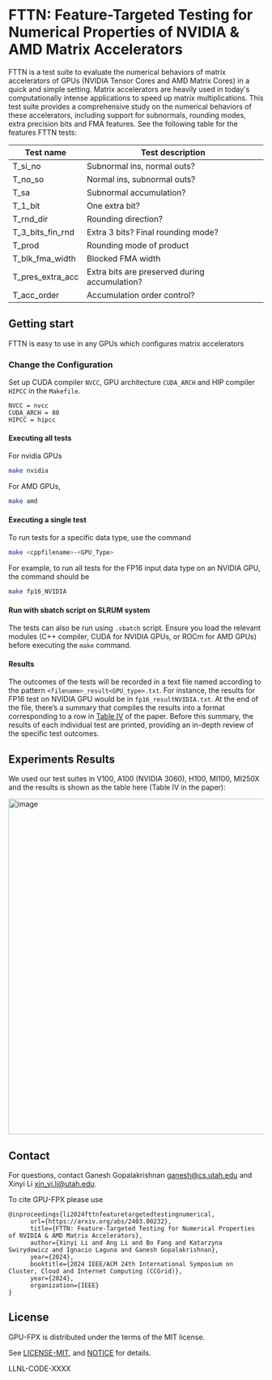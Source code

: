 # FTTN: Feature-Targeted Testing for Numerical Properties of NVIDIA & AMD Matrix Accelerators
FTTN is a test suite to evaluate the numerical behaviors of matrix accelerators of GPUs (NVIDIA Tensor Cores and AMD Matrix Cores) in a quick and simple setting. Matrix accelerators are heavily used in today's computationally intense applications to speed up matrix multiplications. This test suite provides a comprehensive study on the numerical behaviors of these accelerators, including support for subnormals, rounding modes, extra precision bits and FMA features. See the following table for the features FTTN tests:

| **Test name**            | **Test description**                            |
|--------------------------|-------------------------------------------------|
| T_si_no                  | Subnormal ins, normal outs?                     |
| T_no_so                  | Normal ins, subnormal outs?                     |
| T_sa                     | Subnormal accumulation?                         |
| T_1_bit                  | One extra bit?                                  |
| T_rnd_dir                | Rounding direction?                             |
| T_3_bits_fin_rnd         | Extra 3 bits? Final rounding mode?              |
| T_prod                   | Rounding mode of product                        |
| T_blk_fma_width          | Blocked FMA width                               |
| T_pres_extra_acc         | Extra bits are preserved during accumulation?   |
| T_acc_order              | Accumulation order control?                     |

## Getting start
FTTN is easy to use in any GPUs which configures matrix accelerators 
### Change the Configuration
Set up CUDA compiler `NVCC`, GPU architecture `CUDA_ARCH` and HIP compiler `HIPCC` in the `Makefile`.  
```
NVCC = nvcc
CUDA_ARCH = 80
HIPCC = hipcc
```

#### Executing all tests
For nvidia GPUs
```bash
make nvidia
```
For AMD GPUs,
```bash
make amd
```

#### Executing a single test
To run tests for a specific data type, use the command
```bash
make <cppfilename>-<GPU_Type>
```
For example, to run all tests for the FP16 input data type on an NVIDIA GPU, the command should be 
```bash
make fp16_NVIDIA
```

#### Run with sbatch script on SLRUM system
The tests can also be run using `.sbatch` script. Ensure you load the relevant modules (C++ compiler, CUDA for NVIDIA GPUs, or ROCm for AMD GPUs) before executing the `make` command. 

#### Results
The outcomes of the tests will be recorded in a text file named according to the pattern `<filename>_result<GPU_type>.txt`. For instance, the results for FP16 test on NVIDIA GPU would be in `fp16_resultNVIDIA.txt`. At the end of the file, there’s a summary that compiles the results into a format corresponding to a row in [Table IV](https://github.com/user-attachments/assets/4313f31e-f621-4c62-aa42-7c4aeb20f896) of the paper. Before this summary, the results of each individual test are printed, providing an in-depth review of the specific test outcomes.

## Experiments Results
We used our test suites in V100, A100 (NVIDIA 3060), H100, MI100, MI250X and the results is shown as the table here (Table IV in the paper):

<img width="661" alt="image" src="https://github.com/user-attachments/assets/4313f31e-f621-4c62-aa42-7c4aeb20f896">

## Contact
For questions, contact Ganesh Gopalakrishnan [ganesh@cs.utah.edu](mailto:ganesh@cs.utah.edu) and
 Xinyi Li [xin_yi.li@utah.edu](mailto:xin_yi.li@utah.edu).

To cite GPU-FPX please use
```
@inproceedings{li2024fttnfeaturetargetedtestingnumerical,
      url={https://arxiv.org/abs/2403.00232},
      title={FTTN: Feature-Targeted Testing for Numerical Properties of NVIDIA & AMD Matrix Accelerators}, 
      author={Xinyi Li and Ang Li and Bo Fang and Katarzyna Swirydowicz and Ignacio Laguna and Ganesh Gopalakrishnan},
      year={2024},
      booktitle={2024 IEEE/ACM 24th International Symposium on Cluster, Cloud and Internet Computing (CCGrid)},
      year={2024},
      organization={IEEE}
}
```

## License
GPU-FPX is distributed under the terms of the MIT license.

See [LICENSE-MIT](LICENSE), and [NOTICE](NOTICE) for details.

LLNL-CODE-XXXX

